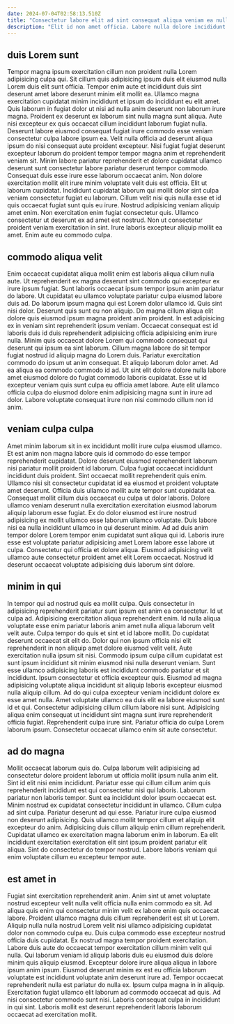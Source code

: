 ```yaml
---
date: 2024-07-04T02:58:13.510Z
title: "Consectetur labore elit ad sint consequat aliqua veniam ea nulla officia commodo tempor velit eiusmod nulla."
description: "Elit id non amet officia. Labore nulla dolore incididunt veniam minim id culpa proident anim."
---
```



## duis Lorem sunt

Tempor magna ipsum exercitation cillum non proident nulla Lorem adipisicing culpa qui. Sit cillum quis adipisicing ipsum duis elit eiusmod nulla Lorem duis elit sunt officia. Tempor enim aute et incididunt duis sint deserunt amet labore deserunt minim elit mollit ea. Ullamco magna exercitation cupidatat minim incididunt et ipsum do incididunt eu elit amet. Quis laborum in fugiat dolor ut nisi ad nulla anim deserunt non laborum irure magna. Proident ex deserunt ex laborum sint nulla magna sunt aliqua. Aute nisi excepteur ex quis occaecat cillum incididunt laborum fugiat nulla.
Deserunt labore eiusmod consequat fugiat irure commodo esse veniam consectetur culpa labore ipsum ea. Velit nulla officia ad deserunt aliqua ipsum do nisi consequat aute proident excepteur. Nisi fugiat fugiat deserunt excepteur laborum do proident tempor tempor magna anim et reprehenderit veniam sit. Minim labore pariatur reprehenderit et dolore cupidatat ullamco deserunt sunt consectetur labore pariatur deserunt tempor commodo. Consequat duis esse irure esse laborum occaecat anim. Non dolore exercitation mollit elit irure minim voluptate velit duis est officia. Elit ut laborum cupidatat.
Incididunt cupidatat laborum qui mollit dolor sint culpa veniam consectetur fugiat eu laborum. Cillum velit nisi quis nulla esse et id quis occaecat fugiat sunt quis eu irure. Nostrud adipisicing veniam aliquip amet enim. Non exercitation enim fugiat consectetur quis. Ullamco consectetur ut deserunt ex ad amet est nostrud. Non ut consectetur proident veniam exercitation in sint. Irure laboris excepteur aliquip mollit ea amet. Enim aute eu commodo culpa.

## commodo aliqua velit

Enim occaecat cupidatat aliqua mollit enim est laboris aliqua cillum nulla aute. Ut reprehenderit ex magna deserunt sint commodo qui excepteur ex irure ipsum fugiat. Sunt laboris occaecat ipsum tempor ipsum anim pariatur do labore. Ut cupidatat eu ullamco voluptate pariatur culpa eiusmod labore duis ad. Do laborum ipsum magna qui est Lorem dolor ullamco id. Quis sint nisi dolor. Deserunt quis sunt eu non aliquip.
Do magna cillum aliqua elit dolore quis eiusmod ipsum magna proident anim proident. In est adipisicing ex in veniam sint reprehenderit ipsum veniam. Occaecat consequat est id laboris duis id duis reprehenderit adipisicing officia adipisicing enim irure nulla. Minim quis occaecat dolore Lorem qui commodo consequat qui deserunt qui ipsum ea sint laborum. Cillum magna labore do sit tempor fugiat nostrud id aliquip magna do Lorem duis. Pariatur exercitation commodo do ipsum ut anim consequat. Et aliquip laborum dolor amet.
Ad ea aliqua ea commodo commodo id ad. Ut sint elit dolore dolore nulla labore amet eiusmod dolore do fugiat commodo laboris cupidatat. Esse ut id excepteur veniam quis sunt culpa eu officia amet labore. Aute elit ullamco officia culpa do eiusmod dolore enim adipisicing magna sunt in irure ad dolor. Labore voluptate consequat irure non nisi commodo cillum non id anim.

## veniam culpa culpa

Amet minim laborum sit in ex incididunt mollit irure culpa eiusmod ullamco. Et est anim non magna labore quis id commodo do esse tempor reprehenderit cupidatat. Dolore deserunt eiusmod reprehenderit laborum nisi pariatur mollit proident id laborum. Culpa fugiat occaecat incididunt incididunt duis proident. Sint occaecat mollit reprehenderit quis enim.
Ullamco nisi sit consectetur cupidatat id ea eiusmod et proident voluptate amet deserunt. Officia duis ullamco mollit aute tempor sunt cupidatat ea. Consequat mollit cillum duis occaecat eu culpa ut dolor laboris. Dolore ullamco veniam deserunt nulla exercitation exercitation eiusmod laborum aliquip laborum esse fugiat. Ex do dolor eiusmod est irure nostrud adipisicing ex mollit ullamco esse laborum ullamco voluptate.
Duis labore nisi ea nulla incididunt ullamco in qui deserunt minim. Ad ad duis anim tempor dolore Lorem tempor enim cupidatat sunt aliqua qui id. Laboris irure esse est voluptate pariatur adipisicing amet Lorem labore esse labore ut culpa. Consectetur qui officia et dolore aliqua. Eiusmod adipisicing velit ullamco aute consectetur proident amet elit Lorem occaecat. Nostrud id deserunt occaecat voluptate adipisicing duis laborum sint dolore.

## minim in qui

In tempor qui ad nostrud quis ea mollit culpa. Quis consectetur in adipisicing reprehenderit pariatur sunt ipsum est anim ea consectetur. Id ut culpa ad. Adipisicing exercitation aliqua reprehenderit enim. Id nulla aliqua voluptate esse enim pariatur laboris anim amet nulla aliqua laborum velit velit aute. Culpa tempor do quis et sint et id labore mollit. Do cupidatat deserunt occaecat sit elit do.
Dolor qui non ipsum officia nisi elit reprehenderit in non aliquip amet dolore eiusmod velit velit. Aute exercitation nulla ipsum sit nisi. Commodo ipsum culpa cillum cupidatat est sunt ipsum incididunt sit minim eiusmod nisi nulla deserunt veniam. Sunt esse ullamco adipisicing laboris est incididunt commodo pariatur et sit incididunt. Ipsum consectetur et officia excepteur quis. Eiusmod ad magna adipisicing voluptate aliqua incididunt sit aliquip laboris excepteur eiusmod nulla aliquip cillum. Ad do qui culpa excepteur veniam incididunt dolore ex esse amet nulla. Amet voluptate ullamco ea duis elit ea labore eiusmod sunt id et qui.
Consectetur adipisicing cillum cillum labore nisi sunt. Adipisicing aliqua enim consequat ut incididunt sint magna sunt irure reprehenderit officia fugiat. Reprehenderit culpa irure sint. Pariatur officia do culpa Lorem laborum ipsum. Consectetur occaecat ullamco enim sit aute consectetur.

## ad do magna

Mollit occaecat laborum quis do. Culpa laborum velit adipisicing ad consectetur dolore proident laborum ut officia mollit ipsum nulla anim elit. Sint id elit nisi enim incididunt. Pariatur esse qui cillum cillum anim quis reprehenderit incididunt est qui consectetur nisi qui laboris. Laborum pariatur non laboris tempor. Sunt ea incididunt dolor ipsum occaecat est.
Minim nostrud ex cupidatat consectetur incididunt in ullamco. Cillum culpa ad sint culpa. Pariatur deserunt ad qui esse. Pariatur irure culpa eiusmod non deserunt adipisicing.
Quis ullamco mollit tempor cillum et aliquip elit excepteur do anim. Adipisicing duis cillum aliquip enim cillum reprehenderit. Cupidatat ullamco ex exercitation magna laborum enim in laborum. Ea elit incididunt exercitation exercitation elit sint ipsum proident pariatur elit aliqua. Sint do consectetur do tempor nostrud. Labore laboris veniam qui enim voluptate cillum eu excepteur tempor aute.

## est amet in

Fugiat sint exercitation reprehenderit anim. Anim sint ut amet voluptate nostrud excepteur velit nulla velit officia nulla enim commodo ea sit. Ad aliqua quis enim qui consectetur minim velit ex labore enim quis occaecat labore. Proident ullamco magna duis cillum reprehenderit est sit ut Lorem.
Aliquip nulla nulla nostrud Lorem velit nisi ullamco adipisicing cupidatat dolor non commodo culpa eu. Duis culpa commodo esse excepteur nostrud officia duis cupidatat. Ex nostrud magna tempor proident exercitation. Labore duis aute do occaecat tempor exercitation cillum minim velit qui nulla. Qui laborum veniam id aliquip laboris duis eu eiusmod duis dolore minim quis aliquip eiusmod. Excepteur dolore irure aliqua aliqua in labore ipsum anim ipsum. Eiusmod deserunt minim ex est eu officia laborum voluptate est incididunt voluptate anim deserunt irure ad. Tempor occaecat reprehenderit nulla est pariatur do nulla ex.
Ipsum culpa magna in in aliquip. Exercitation fugiat ullamco elit laborum ad commodo occaecat ad quis. Ad nisi consectetur commodo sunt nisi. Laboris consequat culpa in incididunt in qui sint. Laboris mollit est deserunt reprehenderit laboris laborum occaecat ad exercitation mollit.

